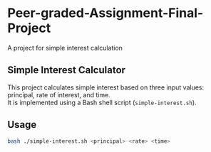 # Peer-graded-Assignment-Final-Project
A project for simple interest calculation

## Simple Interest Calculator

This project calculates simple interest based on three input values: principal, rate of interest, and time.  
It is implemented using a Bash shell script (`simple-interest.sh`).

## Usage

```bash
bash ./simple-interest.sh <principal> <rate> <time>
